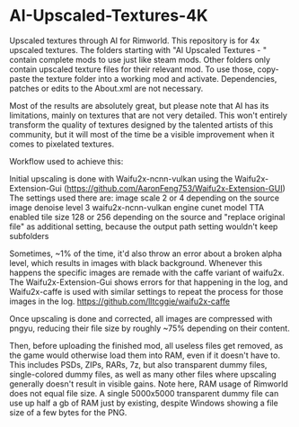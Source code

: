 # AI-Upscaled-Textures-4K
Upscaled textures through AI for Rimworld. This repository is for 4x upscaled textures. The folders starting with "AI Upscaled Textures - " contain complete mods to use just like steam mods. Other folders only contain upscaled texture files for their relevant mod. To use those, copy-paste the texture folder into a working mod and activate. Dependencies, patches or edits to the About.xml are not necessary.

Most of the results are absolutely great, but please note that AI has its limitations, mainly on textures that are not very detailed.
This won't entirely transform the quality of textures designed by the talented artists of this community, but it will most of the time be a visible improvement when it comes to pixelated textures.

Workflow used to achieve this:

Initial upscaling is done with Waifu2x-ncnn-vulkan using the Waifu2x-Extension-Gui (https://github.com/AaronFeng753/Waifu2x-Extension-GUI)
The settings used there are:
image scale 2 or 4 depending on the source
image denoise level 3
waifu2x-ncnn-vulkan engine
cunet model
TTA enabled
tile size 128 or 256 depending on the source
and "replace original file" as additional setting, because the output path setting wouldn't keep subfolders

Sometimes, ~1% of the time, it'd also throw an error about a broken alpha level, which results in images with black background. Whenever this happens the specific images are remade with the caffe variant of waifu2x.
The Waifu2x-Extension-Gui shows errors for that happening in the log, and Waifu2x-caffe is used with similar settings to repeat the process for those images in the log.
https://github.com/lltcggie/waifu2x-caffe

Once upscaling is done and corrected, all images are compressed with pngyu, reducing their file size by roughly ~75% depending on their content.

Then, before uploading the finished mod, all useless files get removed, as the game would otherwise load them into RAM, even if it doesn't have to.
This includes PSDs, ZIPs, RARs, 7z, but also transparent dummy files, single-colored dummy files, as well as many other files where upscaling generally doesn't result in visible gains.
Note here, RAM usage of Rimworld does not equal file size. A single 5000x5000 transparent dummy file can use up half a gb of RAM just by existing, despite Windows showing a file size of a few bytes for the PNG.
